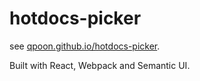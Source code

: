 # hotdocs-picker

see [qpoon.github.io/hotdocs-picker](qpoon.github.io/hotdocs-picker).

Built with React, Webpack and Semantic UI.
